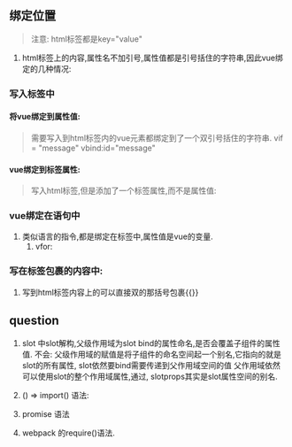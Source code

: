 ## 绑定位置
> 注意: html标签都是key="value"

1. html标签上的内容,属性名不加引号,属性值都是引号括住的字符串,因此vue绑定的几种情况:

### 写入标签中
#### 将vue绑定到属性值:
> 需要写入到html标签内的vue元素都绑定到了一个双引号括住的字符串.
 vif = "message"
 vbind:id="message"

#### vue绑定到标签属性:
> 写入html标签,但是添加了一个标签属性,而不是属性值:

### vue绑定在语句中
1. 类似语言的指令,都是绑定在标签中,属性值是vue的变量.
	1. vfor: <div vfor="todo in todos">
       
### 写在标签包裹的内容中:
1. 写到html标签内容上的可以直接双的那括号包裹{{}}


## question
1. slot 中slot解构,父级作用域为slot bind的属性命名,是否会覆盖子组件的属性值.
        不会: 父级作用域的赋值是将子组件的命名空间起一个别名,它指向的就是slot的所有属性,
	                slot依然要bind需要传递到父作用域空间的值
	                父作用域依然可以使用slot的整个作用域属性,通过<a slot.default="slotprops">, 
	                slotprops其实是slot属性空间的别名.
	
2. () => import() 语法:
3. promise 语法
4. webpack 的require()语法.
